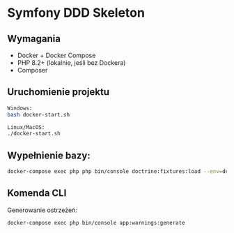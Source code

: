 # Symfony DDD Skeleton

## Wymagania
- Docker + Docker Compose
- PHP 8.2+ (lokalnie, jeśli bez Dockera)
- Composer

## Uruchomienie projektu
```bash
Windows:
bash docker-start.sh

Linux/MacOS:
./docker-start.sh

```

## Wypełnienie bazy:
```bash
docker-compose exec php php bin/console doctrine:fixtures:load --env=dev
```

## Komenda CLI
Generowanie ostrzeżeń:
```bash
docker-compose exec php bin/console app:warnings:generate
```
